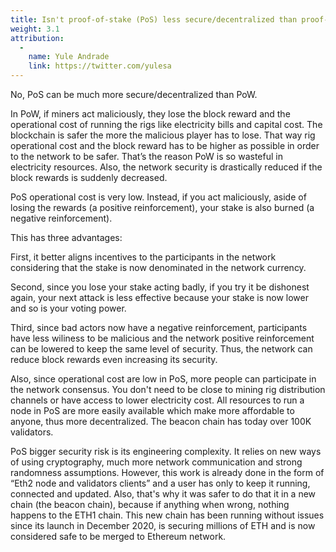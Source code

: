 ```yaml
---
title: Isn't proof-of-stake (PoS) less secure/decentralized than proof-of-work (PoW)?
weight: 3.1
attribution:
  -
    name: Yule Andrade
    link: https://twitter.com/yulesa
---
```


No, PoS can be much more secure/decentralized than PoW.

In PoW, if miners act maliciously, they lose the block reward and the operational cost of running the rigs like electricity bills and capital cost. The blockchain is safer the more the malicious player has to lose. That way rig operational cost and the block reward has to be higher as possible in order to the network to be safer. That’s the reason PoW is so wasteful in electricity resources. Also, the network security is drastically reduced if the block rewards is suddenly decreased.

PoS operational cost is very low. Instead, if you act maliciously, aside of losing the rewards (a positive reinforcement), your stake is also burned (a negative reinforcement).

This has three advantages:

First, it better aligns incentives to the participants in the network considering that the stake is now denominated in the network currency.

Second, since you lose your stake acting badly, if you try it be dishonest again, your next attack is less effective because your stake is now lower and so is your voting power.

Third, since bad actors now have a negative reinforcement, participants have less wiliness to be malicious and the network positive reinforcement can be lowered to keep the same level of security. Thus, the network can reduce block rewards even increasing its security.

Also, since operational cost are low in PoS, more people can participate in the network consensus. You don't need to be close to mining rig distribution channels or have access to lower electricity cost. All resources to run a node in PoS are more easily available which make more affordable to anyone, thus more decentralized. The beacon chain has today over 100K validators.

PoS bigger security risk is its engineering complexity. It relies on new ways of using cryptography, much more network communication and strong randomness assumptions. However, this work is already done in the form of “Eth2 node and validators clients” and a user has only to keep it running, connected and updated. Also, that's why it was safer to do that it in a new chain (the beacon chain), because if anything when wrong, nothing happens to the ETH1 chain. This new chain has been running without issues since its launch in December 2020, is securing millions of ETH and is now considered safe to be merged to Ethereum network.
